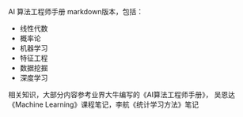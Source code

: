 AI 算法工程师手册 markdown版本，包括：
- 线性代数
- 概率论
- 机器学习
- 特征工程
- 数据挖掘
- 深度学习

相关知识，大部分内容参考业界大牛编写的《AI算法工程师手册》，
吴恩达《Machine Learning》课程笔记，李航《统计学习方法》笔记